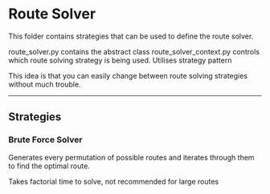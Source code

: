 # Route Solver

This folder contains strategies that can be used to define the route solver. 

route_solver.py contains the abstract class
route_solver_context.py controls which route solving strategy is being used. Utilises strategy pattern

This idea is that you can easily change between route solving strategies without much trouble.
___

## Strategies

### Brute Force Solver
Generates every permutation of possible routes and iterates through them to find the optimal route.

Takes factorial time to solve, not recommended for large routes
